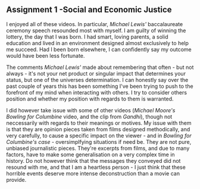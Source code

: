 Assignment 1 -Social and Economic Justice
-----------------------------------------

I enjoyed all of these videos. In particular, _Michael Lewis'_ baccalaureate ceremony speech resounded most with myself. I am guilty of winning the lottery, the day that I was born. I had smart, loving parents, a solid education and lived in an environment designed almost exclusively to help me succeed. Had I been born elsewhere, I can confidently say my outcome would have been less fortunate. 

The comments _Michael Lewis'_ made about remembering that often - but not always - it's not your net product or singular impact that determines your status, but one of the universes determination. I can honestly say over the past couple of years this has been something I've been trying to push to the forefront of my mind when interacting with others. I try to consider others position and whether my position with regards to them is warranted. 

I did however take issue with some of other videos (_Michael Moore's_ _Bowling for Columbine_ video, and the clip from _Gandhi_), though not neccessarily with regards to their meanings or motives. My issue with them is that they are opinion pieces taken from films designed methodically, and very carefully, to cause a specific impact on the viewer - and in _Bowling for Columbine's case_ - oversimplfying situations if need be. They are not pure, unbiased journalistic pieces. They're excerpts from films, and due to many factors, have to make some generalisation on a very complex time in history. Do not however think that the messages they conveyed did not resound with me, and that I am a heartless person - I just think that these horrible events deserve more intense deconstruction than a movie can provide.